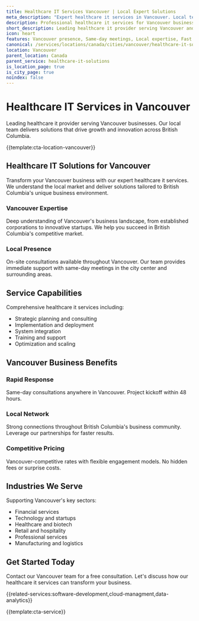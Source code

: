 ```yaml
---
title: Healthcare IT Services Vancouver | Local Expert Solutions
meta_description: "Expert healthcare it services in Vancouver. Local team, same-day consultations, proven results. Transform your business today."
description: Professional healthcare it services for Vancouver businesses
short_description: Leading healthcare it provider serving Vancouver and British Columbia.
icon: heart
features: Vancouver presence, Same-day meetings, Local expertise, Fast deployment, Competitive rates, Proven track record
canonical: /services/locations/canada/cities/vancouver/healthcare-it-solutions-vancouver.html
location: Vancouver
parent_location: Canada
parent_service: healthcare-it-solutions
is_location_page: true
is_city_page: true
noindex: false
---
```


# Healthcare IT Services in Vancouver

Leading healthcare it provider serving Vancouver businesses. Our local team delivers solutions that drive growth and innovation across British Columbia.

{{template:cta-location-vancouver}}

## Healthcare IT Solutions for Vancouver

Transform your Vancouver business with our expert healthcare it services. We understand the local market and deliver solutions tailored to British Columbia's unique business environment.

### Vancouver Expertise

Deep understanding of Vancouver's business landscape, from established corporations to innovative startups. We help you succeed in British Columbia's competitive market.

### Local Presence

On-site consultations available throughout Vancouver. Our team provides immediate support with same-day meetings in the city center and surrounding areas.

## Service Capabilities

Comprehensive healthcare it services including:
- Strategic planning and consulting
- Implementation and deployment
- System integration
- Training and support
- Optimization and scaling

## Vancouver Business Benefits

### Rapid Response
Same-day consultations anywhere in Vancouver. Project kickoff within 48 hours.

### Local Network
Strong connections throughout British Columbia's business community. Leverage our partnerships for faster results.

### Competitive Pricing
Vancouver-competitive rates with flexible engagement models. No hidden fees or surprise costs.

## Industries We Serve

Supporting Vancouver's key sectors:
- Financial services
- Technology and startups
- Healthcare and biotech
- Retail and hospitality
- Professional services
- Manufacturing and logistics

## Get Started Today

Contact our Vancouver team for a free consultation. Let's discuss how our healthcare it services can transform your business.

{{related-services:software-development,cloud-managment,data-analytics}}

{{template:cta-service}}
